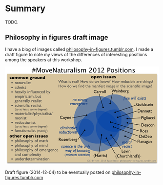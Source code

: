 Summary
================================================================================

TODO.


Philosophy in figures draft image
--------------------------------------------------------------------------------

I have a blog of images called [philosophy-in-figures.tumblr.com](http://philosophy-in-figures.tumblr.com/).
I made a draft figure to note my views of the differences of interesting positions among the speakers at this workshop.

![Move Naturalism Forward 2012 positions](img/move-naturalism-2012-positions.png "draft")

Draft figure (2014-12-04) to be eventually posted on [philosophy-in-figures.tumblr.com](http://philosophy-in-figures.tumblr.com/)


